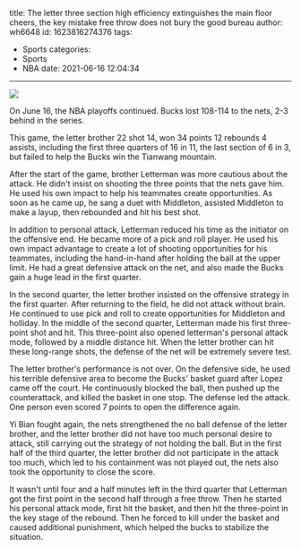 title: The letter three section high efficiency extinguishes the main floor cheers, the key mistake free throw does not bury the good bureau
author: wh6648
id: 1623816274376
tags: 
- Sports
categories: 
- Sports
- NBA
date: 2021-06-16 12:04:34
---
![](https://p3.itc.cn/q_70/images01/20210616/252686b845654dc8a049ef8eae2d3b47.jpeg)


On June 16, the NBA playoffs continued. Bucks lost 108-114 to the nets, 2-3 behind in the series.

This game, the letter brother 22 shot 14, won 34 points 12 rebounds 4 assists, including the first three quarters of 16 in 11, the last section of 6 in 3, but failed to help the Bucks win the Tianwang mountain.

After the start of the game, brother Letterman was more cautious about the attack. He didn't insist on shooting the three points that the nets gave him. He used his own impact to help his teammates create opportunities. As soon as he came up, he sang a duet with Middleton, assisted Middleton to make a layup, then rebounded and hit his best shot.

In addition to personal attack, Letterman reduced his time as the initiator on the offensive end. He became more of a pick and roll player. He used his own impact advantage to create a lot of shooting opportunities for his teammates, including the hand-in-hand after holding the ball at the upper limit. He had a great defensive attack on the net, and also made the Bucks gain a huge lead in the first quarter.

In the second quarter, the letter brother insisted on the offensive strategy in the first quarter. After returning to the field, he did not attack without brain. He continued to use pick and roll to create opportunities for Middleton and holliday. In the middle of the second quarter, Letterman made his first three-point shot and hit. This three-point also opened letterman's personal attack mode, followed by a middle distance hit. When the letter brother can hit these long-range shots, the defense of the net will be extremely severe test.

The letter brother's performance is not over. On the defensive side, he used his terrible defensive area to become the Bucks' basket guard after Lopez came off the court. He continuously blocked the ball, then pushed up the counterattack, and killed the basket in one stop. The defense led the attack. One person even scored 7 points to open the difference again.

Yi Bian fought again, the nets strengthened the no ball defense of the letter brother, and the letter brother did not have too much personal desire to attack, still carrying out the strategy of not holding the ball. But in the first half of the third quarter, the letter brother did not participate in the attack too much, which led to his containment was not played out, the nets also took the opportunity to close the score.

It wasn't until four and a half minutes left in the third quarter that Letterman got the first point in the second half through a free throw. Then he started his personal attack mode, first hit the basket, and then hit the three-point in the key stage of the rebound. Then he forced to kill under the basket and caused additional punishment, which helped the bucks to stabilize the situation.

